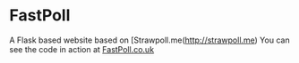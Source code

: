 # FastPoll
A Flask based website based on [Strawpoll.me(http://strawpoll.me)
You can see the code in action at [FastPoll.co.uk](http://www.fastpoll.co.uk)
